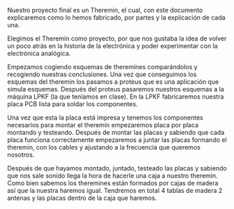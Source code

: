 Nuestro proyecto final es un Theremin, el cual, con este documento explicaremos como lo hemos fabricado, por partes y la explicación de cada una.

Elegimos el Theremin como proyecto, por que nos gustaba la idea de volver un poco atrás en la historia de la electrónica y poder experimentar con la electrónica analógica.

Empezamos cogiendo esquemas de theremines comparándolos y recogiendo nuestras conclusiones. Una vez que conseguimos los esquemas del theremin los pasamos a proteus que es una aplicación que simula esquemas. Después del proteus pasaremos nuestros esquemas a la máquina LPKF (la que teníamos en clase). En la LPKF fabricaremos nuestra placa PCB lista para soldar los componentes.

Una vez que esta la placa está impresa y tenemos los componentes necesarios para montar el theremin empezaremos placa por placa montando y testeando. Después de montar las placas y sabiendo que cada placa funciona correctamente empezaremos a juntar las placas formando el theremin, con los cables y ajustando a la frecuencia que queremos nosotros.

Después de que hayamos montado, juntado, testeado las placas y sabiendo que nos sale sonido llega la hora de hacerle una caja a nuestro theremin. Como bien sabemos los theremines están formados por cajas de madera así que la nuestra haremos igual. Tendremos en total 4 tablas de madera 2 antenas y las placas dentro de la caja que haremos.

